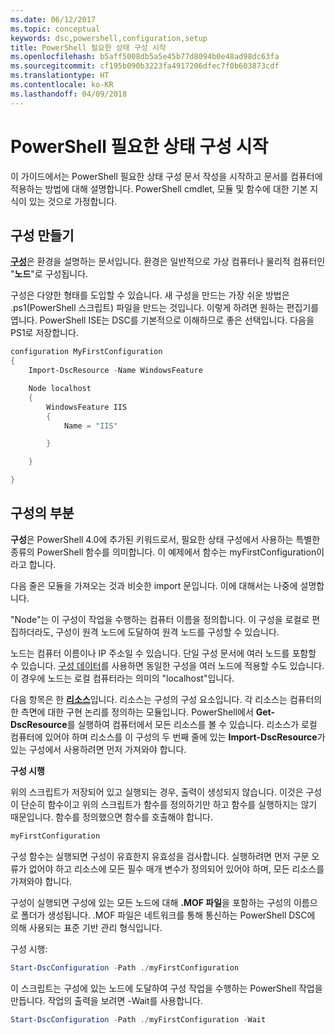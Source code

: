 ```yaml
---
ms.date: 06/12/2017
ms.topic: conceptual
keywords: dsc,powershell,configuration,setup
title: PowerShell 필요한 상태 구성 시작
ms.openlocfilehash: b5aff5008db5a5e45b77d8094b0e48ad98dc63fa
ms.sourcegitcommit: cf195b090b3223fa4917206dfec7f0b603873cdf
ms.translationtype: HT
ms.contentlocale: ko-KR
ms.lasthandoff: 04/09/2018
---
```

# <a name="getting-started-with-powershell-desired-state-configuration"></a>PowerShell 필요한 상태 구성 시작 #

이 가이드에서는 PowerShell 필요한 상태 구성 문서 작성을 시작하고 문서를 컴퓨터에 적용하는 방법에 대해 설명합니다. PowerShell cmdlet, 모듈 및 함수에 대한 기본 지식이 있는 것으로 가정합니다.


## <a name="create-a-configuration"></a>구성 만들기 ##

[**구성**](https://msdn.microsoft.com/powershell/dsc/configurations)은 환경을 설명하는 문서입니다. 환경은 일반적으로 가상 컴퓨터나 물리적 컴퓨터인 "**노드**"로 구성됩니다.

구성은 다양한 형태를 도입할 수 있습니다. 새 구성을 만드는 가장 쉬운 방법은 .ps1(PowerShell 스크립트) 파일을 만드는 것입니다. 이렇게 하려면 원하는 편집기를 엽니다. PowerShell ISE는 DSC를 기본적으로 이해하므로 좋은 선택입니다. 다음을 PS1로 저장합니다.

```powershell
configuration MyFirstConfiguration
{
    Import-DscResource -Name WindowsFeature

    Node localhost
    {
        WindowsFeature IIS
        {
            Name = "IIS"

        }

    }

}
```
## <a name="parts-of-a-configuration"></a>구성의 부분 ##
**구성**은 PowerShell 4.0에 추가된 키워드로서, 필요한 상태 구성에서 사용하는 특별한 종류의 PowerShell 함수를 의미합니다. 이 예제에서 함수는 myFirstConfiguration이라고 합니다.

다음 줄은 모듈을 가져오는 것과 비슷한 import 문입니다. 이에 대해서는 나중에 설명합니다.

"Node"는 이 구성이 작업을 수행하는 컴퓨터 이름을 정의합니다. 이 구성을 로컬로 편집하더라도, 구성이 원격 노드에 도달하여 원격 노드를 구성할 수 있습니다.

노드는 컴퓨터 이름이나 IP 주소일 수 있습니다. 단일 구성 문서에 여러 노드를 포함할 수 있습니다. [구성 데이터](https://msdn.microsoft.com/powershell/dsc/configdata)를 사용하면 동일한 구성을 여러 노드에 적용할 수도 있습니다. 이 경우에 노드는 로컬 컴퓨터라는 의미의 "localhost"입니다.

다음 항목은 한 [**리소스**](https://msdn.microsoft.com/powershell/dsc/resources)입니다. 리소스는 구성의 구성 요소입니다. 각 리소스는 컴퓨터의 한 측면에 대한 구현 논리를 정의하는 모듈입니다. PowerShell에서 **Get-DscResource**를 실행하여 컴퓨터에서 모든 리소스를 볼 수 있습니다. 리소스가 로컬 컴퓨터에 있어야 하며 리소스를 이 구성의 두 번째 줄에 있는 **Import-DscResource**가 있는 구성에서 사용하려면 먼저 가져와야 합니다.

**구성 시행**

위의 스크립트가 저장되어 있고 실행되는 경우, 출력이 생성되지 않습니다. 이것은 구성이 단순히 함수이고 위의 스크립트가 함수를 정의하기만 하고 함수를 실행하지는 않기 때문입니다. 함수를 정의했으면 함수를 호출해야 합니다.
```powershell
myFirstConfiguration
```

구성 함수는 실행되면 구성이 유효한지 유효성을 검사합니다. 실행하려면 먼저 구문 오류가 없어야 하고 리소스에 모든 필수 매개 변수가 정의되어 있어야 하며, 모든 리소스를 가져와야 합니다.

구성이 실행되면 구성에 있는 모든 노드에 대해 **.MOF 파일**을 포함하는 구성의 이름으로 폴더가 생성됩니다. .MOF 파일은 네트워크를 통해 통신하는 PowerShell DSC에 의해 사용되는 표준 기반 관리 형식입니다.

구성 시행:
```powershell
Start-DscConfiguration -Path ./myFirstConfiguration
```
이 스크립트는 구성에 있는 노드에 도달하여 구성 작업을 수행하는 PowerShell 작업을 만듭니다. 작업의 출력을 보려면 -Wait를 사용합니다.
```powershell
Start-DscConfiguration -Path ./myFirstConfiguration -Wait
```